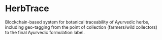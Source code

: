 # HerbTrace
Blockchain-based system for botanical traceability of Ayurvedic herbs, including geo-tagging from the point of collection (farmers/wild collectors) to the final Ayurvedic formulation label.
